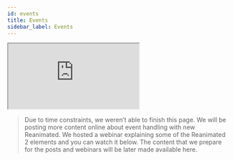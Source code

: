 ```yaml
---
id: events
title: Events
sidebar_label: Events
---
```


<div class="resp-container">
<iframe class="resp-iframe"  gesture="media"  allow="encrypted-media" allowfullscreen src="https://www.youtube.com/embed/IdVnnIkNzGA">
</iframe>
</div>
<div class="spacer"></div>

> Due to time constraints, we weren’t able to finish this page. We will be posting more content online about event handling with new Reanimated. We hosted a webinar explaining some of the Reanimated 2 elements and you can watch it below. The content that we prepare for the posts and webinars will be later made available here.
